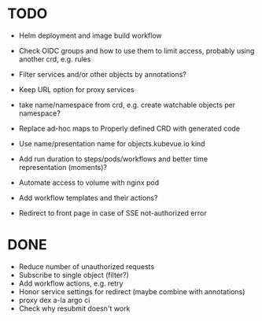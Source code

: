 # TODO

* Helm deployment and image build workflow

* Check OIDC groups and how to use them to limit access, probably using another crd, e.g. rules

* Filter services and/or other objects by annotations?
* Keep URL option for proxy services
* take name/namespace from crd, e.g. create watchable objects per namespace?

* Replace ad-hoc maps to Properly defined CRD with generated code
* Use name/presentation name for objects.kubevue.io kind

* Add run duration to steps/pods/workflows and better time representation (moments)?

* Automate access to volume with nginx pod
* Add workflow templates and their actions?
* Redirect to front page in case of SSE not-authorized error

# DONE

* Reduce number of unauthorized requests
* Subscribe to single object (filter?)
* Add workflow actions, e.g. retry
* Honor service settings for redirect (maybe combine with annotations)
* proxy dex a-la argo ci
* Check why resubmit doesn't work
